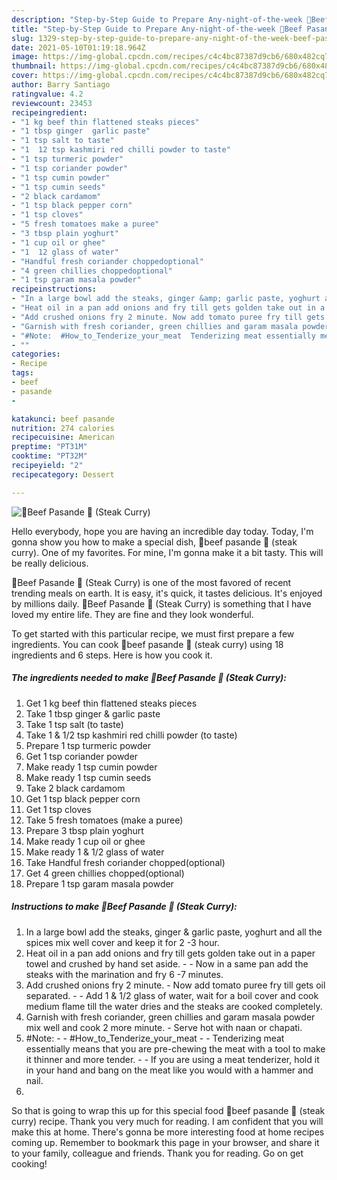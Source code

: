 ```yaml
---
description: "Step-by-Step Guide to Prepare Any-night-of-the-week 🥘Beef Pasande 🥘 (Steak Curry)"
title: "Step-by-Step Guide to Prepare Any-night-of-the-week 🥘Beef Pasande 🥘 (Steak Curry)"
slug: 1329-step-by-step-guide-to-prepare-any-night-of-the-week-beef-pasande-steak-curry
date: 2021-05-10T01:19:18.964Z
image: https://img-global.cpcdn.com/recipes/c4c4bc87387d9cb6/680x482cq70/beef-pasande-steak-curry-recipe-main-photo.jpg
thumbnail: https://img-global.cpcdn.com/recipes/c4c4bc87387d9cb6/680x482cq70/beef-pasande-steak-curry-recipe-main-photo.jpg
cover: https://img-global.cpcdn.com/recipes/c4c4bc87387d9cb6/680x482cq70/beef-pasande-steak-curry-recipe-main-photo.jpg
author: Barry Santiago
ratingvalue: 4.2
reviewcount: 23453
recipeingredient:
- "1 kg beef thin flattened steaks pieces"
- "1 tbsp ginger  garlic paste"
- "1 tsp salt to taste"
- "1  12 tsp kashmiri red chilli powder to taste"
- "1 tsp turmeric powder"
- "1 tsp coriander powder"
- "1 tsp cumin powder"
- "1 tsp cumin seeds"
- "2 black cardamom"
- "1 tsp black pepper corn"
- "1 tsp cloves"
- "5 fresh tomatoes make a puree"
- "3 tbsp plain yoghurt"
- "1 cup oil or ghee"
- "1  12 glass of water"
- "Handful fresh coriander choppedoptional"
- "4 green chillies choppedoptional"
- "1 tsp garam masala powder"
recipeinstructions:
- "In a large bowl add the steaks, ginger &amp; garlic paste, yoghurt and all the spices mix well cover and keep it for 2 -3 hour."
- "Heat oil in a pan add onions and fry till gets golden take out in a paper towel and crushed by hand set aside.   Now in a same pan add the steaks with the marination and fry 6 -7 minutes."
- "Add crushed onions fry 2 minute. Now add tomato puree fry till gets oil separated.  Add 1 &amp; 1/2 glass of water, wait for a boil cover and cook medium flame till the water dries and the steaks are cooked completely."
- "Garnish with fresh coriander, green chillies and garam masala powder mix well and cook 2 more minute. Serve hot with naan or chapati."
- "#Note:  #How_to_Tenderize_your_meat  Tenderizing meat essentially means that you are pre-chewing the meat with a tool to make it thinner and more tender.  If you are using a meat tenderizer, hold it in your hand and bang on the meat like you would with a hammer and nail."
- ""
categories:
- Recipe
tags:
- beef
- pasande
- 

katakunci: beef pasande  
nutrition: 274 calories
recipecuisine: American
preptime: "PT31M"
cooktime: "PT32M"
recipeyield: "2"
recipecategory: Dessert

---
```



![🥘Beef Pasande 🥘 (Steak Curry)](https://img-global.cpcdn.com/recipes/c4c4bc87387d9cb6/680x482cq70/beef-pasande-steak-curry-recipe-main-photo.jpg)

Hello everybody, hope you are having an incredible day today. Today, I'm gonna show you how to make a special dish, 🥘beef pasande 🥘 (steak curry). One of my favorites. For mine, I'm gonna make it a bit tasty. This will be really delicious.

🥘Beef Pasande 🥘 (Steak Curry) is one of the most favored of recent trending meals on earth. It is easy, it's quick, it tastes delicious. It's enjoyed by millions daily. 🥘Beef Pasande 🥘 (Steak Curry) is something that I have loved my entire life. They are fine and they look wonderful.




To get started with this particular recipe, we must first prepare a few ingredients. You can cook 🥘beef pasande 🥘 (steak curry) using 18 ingredients and 6 steps. Here is how you cook it.

<!--inarticleads1-->

##### The ingredients needed to make 🥘Beef Pasande 🥘 (Steak Curry):

1. Get 1 kg beef thin flattened steaks pieces
1. Take 1 tbsp ginger &amp; garlic paste
1. Take 1 tsp salt (to taste)
1. Take 1 &amp; 1/2 tsp kashmiri red chilli powder (to taste)
1. Prepare 1 tsp turmeric powder
1. Get 1 tsp coriander powder
1. Make ready 1 tsp cumin powder
1. Make ready 1 tsp cumin seeds
1. Take 2 black cardamom
1. Get 1 tsp black pepper corn
1. Get 1 tsp cloves
1. Take 5 fresh tomatoes (make a puree)
1. Prepare 3 tbsp plain yoghurt
1. Make ready 1 cup oil or ghee
1. Make ready 1 &amp; 1/2 glass of water
1. Take Handful fresh coriander chopped(optional)
1. Get 4 green chillies chopped(optional)
1. Prepare 1 tsp garam masala powder




<!--inarticleads2-->

##### Instructions to make 🥘Beef Pasande 🥘 (Steak Curry):

1. In a large bowl add the steaks, ginger &amp; garlic paste, yoghurt and all the spices mix well cover and keep it for 2 -3 hour.
1. Heat oil in a pan add onions and fry till gets golden take out in a paper towel and crushed by hand set aside. -   - Now in a same pan add the steaks with the marination and fry 6 -7 minutes.
1. Add crushed onions fry 2 minute. - Now add tomato puree fry till gets oil separated. -  - Add 1 &amp; 1/2 glass of water, wait for a boil cover and cook medium flame till the water dries and the steaks are cooked completely.
1. Garnish with fresh coriander, green chillies and garam masala powder mix well and cook 2 more minute. - Serve hot with naan or chapati.
1. #Note: -  - #How_to_Tenderize_your_meat -  - Tenderizing meat essentially means that you are pre-chewing the meat with a tool to make it thinner and more tender. -  - If you are using a meat tenderizer, hold it in your hand and bang on the meat like you would with a hammer and nail.
1. 




So that is going to wrap this up for this special food 🥘beef pasande 🥘 (steak curry) recipe. Thank you very much for reading. I am confident that you will make this at home. There's gonna be more interesting food at home recipes coming up. Remember to bookmark this page in your browser, and share it to your family, colleague and friends. Thank you for reading. Go on get cooking!
